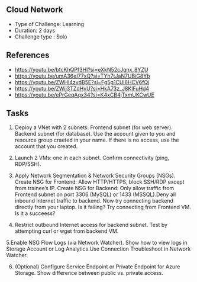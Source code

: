 ## Cloud Network

- Type of Challenge: Learning
- Duration: 2 days
- Challenge type : Solo

## References

- https://youtu.be/btcKhQPf3HI?si=eXkN52cJqnx_8YZU
- https://youtu.be/umA36eI77xQ?si=TYh7tJaN7UBiG8Yb
- https://youtu.be/ZWHI4zvdB5E?si=Fg5g1CUl6HCV6fQj
- https://youtu.be/ZWij3TZdHvU?si=HkA73z_J8KlFuHd4
- https://youtu.be/ePrGeqAqx34?si=K4xCB4jTxmUKCwUE

## Tasks

1. Deploy a VNet with 2 subnets: Frontend subnet (for web server). Backend subnet (for database). Use the account given to you and resource group craeted in your name. If there is no access, use the account that you created.

2. Launch 2 VMs: one in each subnet. Confirm connectivity (ping, RDP/SSH).

3. Apply Network Segmentation & Network Security Groups (NSGs). Create NSG for Frontend: Allow HTTP/HTTPS, block SSH/RDP except from trainee’s IP. Create NSG for Backend: Only allow traffic from Frontend subnet on port 3306 (MySQL) or 1433 (MSSQL).Deny all inbound Internet traffic to backend. Now try connecting backend directly from your laptop. Is it failing? Try connecting from Frontend VM. Is it a succeess?

4. Restrict outbound Internet access for backend subnet.
Test by attempting curl or wget from backend VM.

5.Enable NSG Flow Logs (via Network Watcher). Show how to view logs in Storage Account or Log Analytics.Use Connection Troubleshoot in Network Watcher.

6. (Optional) Configure Service Endpoint or Private Endpoint for Azure Storage. Show difference between public vs. private access.